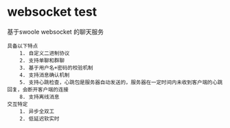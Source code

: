 # websocket test
基于swoole websocket 的聊天服务 

    具备以下特点
        1. 自定义二进制协议
        2. 支持单聊和群聊 
        3. 基于用户名+密码的校验机制 
        4. 支持消息确认机制
        5. 支持心跳检查，心跳包是服务器自动发送的，服务器在一定时间内未收到客户端的心跳回复，会断开客户端的连接
        8. 支持离线消息
    交互特定
        1. 异步全双工 
        2. 低延迟软实时
